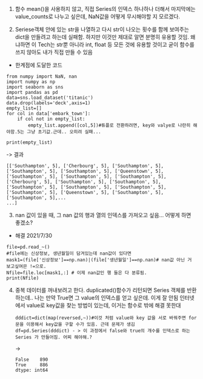 1. 함수 mean()을 사용하지 않고, 직접 Series의 인덱스 하나하나 더해서 마지막에는 value_counts로 나누고 싶은데, NaN값을 어떻게 무시해야할 지 모르겠다.

2. Seriese객체 안에 있는 str을 나열하고 다시 str이 나오는 횟수를 함께 보여주는 dict을 만들려고 하는데 실패함. 하지만 이것만 제대로 알면 분명히 유용할 것임.
왜냐하면 이 Tech는 str뿐 아니라 int, float 등 모든 것에 유용할 것이고 굳이 함수를 쓰지 않아도 내가 직접 만들 수 있음
- 한계점에 도달한 코드
```
from numpy import NaN, nan
import numpy as np
import seaborn as sns
import pandas as pd
data=sns.load_dataset('titanic')
data.drop(labels='deck',axis=1)
empty_list=[]
for col in data['embark_town']:
    if col not in empty_list:
        empty_list.append([col,5])#튜플로 전환하려면, key와 valye로 나란히 해야함.5는 그냥 초기값.근데.. 오히려 실패...

print(empty_list)
```
-> 결과
```
[['Southampton', 5], ['Cherbourg', 5], ['Southampton', 5], ['Southampton', 5], ['Southampton', 5], ['Queenstown', 5], ['Southampton', 5], ['Southampton', 5], ['Southampton', 5], ['Cherbourg', 5], ['Southampton', 5], ['Southampton', 5], ['Southampton', 5], ['Southampton', 5], ['Southampton', 5], ['Southampton', 5], ['Queenstown', 5], ['Southampton', 5], ['Southampton', 5],...
...]
```

3. nan 값이 있을 때, 그 nan 값의 행과 열의 인덱스를 가져오고 싶음... 어떻게 하면 좋겠소?

- 해결 2021/7/30
```
file=pd.read_~()
#file에는 신상정보, 생년월일이 담겨있는데 nan값이 있다면
mask1=(file['신상정보']==np.nan)|(file['생년월일']==np.nan)# nan값 아닌 거 보고싶여믄 !=으로.
Nfile=file.loc[mask1,:] # 이제 nan값인 행 들은 다 분류됨.
print(Nfile)
```

4. 중복 데이터를 꺼내보려고 한다. duplicated()함수가 리턴되면 Series 객체를 반환하는데.. 나는 만약 True면 그 value의 인덱스를 얻고 싶은데. 이게 잘 안됨
    인터넷에서 value로 key값을 찾는 방법이 있는데, 이거는 함수로 밖에 해결 못한대
    ```
    dddict=dict(map(reversed,~))#이것 처럼 value와 key 값을 서로 바꿔주면 for문을 이용해서 key값을 구할 수가 있음. 근데 문제가 생김
    df=pd.Series(dddict) - > 이 과정에서 false와 true의 개수를 인덱스로 하는 Series 가 만들어짐. 어찌 해야해.?
    ```
    ->
    ```
    False    890
    True     886
    dtype: int64
    ```